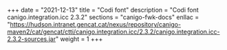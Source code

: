 +++
date        = "2021-12-13"
title       = "Codi font"
description = "Codi font canigo.integration.icc 2.3.2"
sections    = "canigo-fwk-docs"
enllac		= "https://hudson.intranet.gencat.cat/nexus/repository/canigo-maven2/cat/gencat/ctti/canigo.integration.icc/2.3.2/canigo.integration.icc-2.3.2-sources.jar"
weight		= 1
+++
